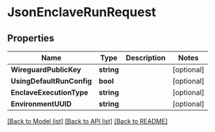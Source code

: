 # JsonEnclaveRunRequest

## Properties

Name | Type | Description | Notes
------------ | ------------- | ------------- | -------------
**WireguardPublicKey** | **string** |  | [optional] 
**UsingDefaultRunConfig** | **bool** |  | [optional] 
**EnclaveExecutionType** | **string** |  | [optional] 
**EnvironmentUUID** | **string** |  | [optional] 

[[Back to Model list]](../README.md#documentation-for-models) [[Back to API list]](../README.md#documentation-for-api-endpoints) [[Back to README]](../README.md)


